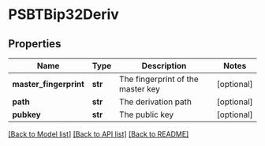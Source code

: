 # PSBTBip32Deriv

## Properties
Name | Type | Description | Notes
------------ | ------------- | ------------- | -------------
**master_fingerprint** | **str** | The fingerprint of the master key | [optional] 
**path** | **str** | The derivation path | [optional] 
**pubkey** | **str** | The public key | [optional] 

[[Back to Model list]](../README.md#documentation-for-models) [[Back to API list]](../README.md#documentation-for-api-endpoints) [[Back to README]](../README.md)

